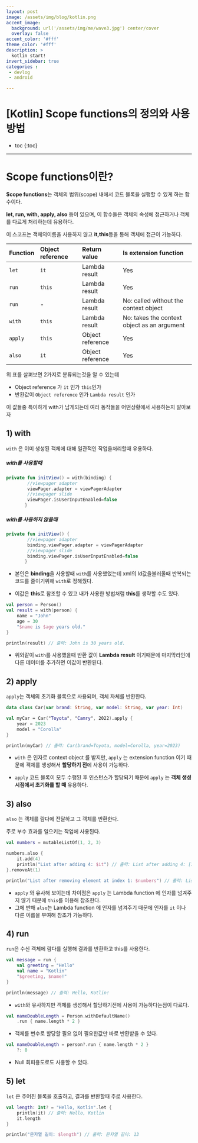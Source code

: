 ```yaml
---
layout: post
image: /assets/img/blog/kotlin.png
accent_image: 
  background: url('/assets/img/me/wave3.jpg') center/cover
  overlay: false
accent_color: '#fff'
theme_color: '#fff'
description: >
  kotlin start!
invert_sidebar: true
categories :
 - devlog	
 - android

---
```


# [Kotlin] Scope functions의 정의와 사용 방법

* toc
{:toc}
---

# Scope functions이란?

**Scope functions**는 객체의 범위(scope) 내에서 코드 블록을 실행할 수 있게 하는 함수이다.

**let, run, with, apply, also** 등이 있으며, 이 함수들은 객체의 속성에 접근하거나 객체를 다르게 처리하는데 유용하다.

이 스코프는 객체의이름을 사용하지 않고 **it,this**등을 통해 객체에 접근이 가능하다.

| Function | Object reference | Return value     | Is extension function                       |
| :------- | :--------------- | :--------------- | :------------------------------------------ |
| `let`    | `it`             | Lambda result    | Yes                                         |
| `run`    | `this`           | Lambda result    | Yes                                         |
| `run`    | -                | Lambda result    | No: called without the context object       |
| `with`   | `this`           | Lambda result    | No: takes the context object as an argument |
| `apply`  | `this`           | Object reference | Yes                                         |
| `also`   | `it`             | Object reference | Yes                                         |

위 표를 살펴보면 2가지로 분류되는것을 알 수 있는데

* Object reference 가 `it` 인가  `this`인가
* 반환값이 `Object reference` 인가 `Lambda result` 인가

이 값들중 특이하게 with가 남게되는데 여러 동작들을 어떤상황에서 사용하는지 알아보자



## 1) with

`with` 은 이미 생성된 객체에 대해 일관적인 작업을처리할때 유용하다.

##### with를 사용할때

```kotlin
private fun initView() = with(binding) {
        //viewpager adapter
        viewPager.adapter = viewPagerAdapter
        //viewpager slide
        viewPager.isUserInputEnabled=false
       }
```

##### with를 사용하지 않을때

```kotlin
private fun initView() {
        //viewpager adapter
        binding.viewPager.adapter = viewPagerAdapter
        //viewpager slide
        binding.viewPager.isUserInputEnabled=false
       }
```

* 본인은 **binding**을 사용할때 `with`를 사용했었는데 xml의 Id값을불러올때 반복되는 코드를 줄이기위해 `with`로 정해줬다.

* 이값은 **this**로 참조할 수 있고 내가 사용한 방법처럼 **this**를 생략할 수도 있다.

```kotlin
val person = Person()
val result = with(person) {
    name = "John"
    age = 30
    "$name is $age years old."
}

println(result) // 출력: John is 30 years old.

```

* 위와같이 `with`를 사용했을때 반환 값이 **Lambda result** 이기때문에 마지막라인에 다른 데이터를 추가하면 이값이 반환된다.



## 2) apply

`apply`는 객체의 초기화 블록으로 사용되며, 객체 자체를 반환한다.

```kotlin
data class Car(var brand: String, var model: String, var year: Int)

val myCar = Car("Toyota", "Camry", 2022).apply {
    year = 2023
    model = "Corolla"
}

println(myCar) // 출력: Car(brand=Toyota, model=Corolla, year=2023)

```

* `with` 은 인자로 context object 를 받지만, `apply` 는 extension function 이기 때문에 객체를 생성해서 **할당하기 전**에 사용이 가능하다. 

* `apply` 코드 블록이 모두 수행된 후 인스턴스가 할당되기 때문에 `apply` 는 **객체 생성시점에서 초기화를 할 때** 유용하다.



## 3) also

`also` 는 객체를 람다에 전달하고 그 객체를 반환한다. 

주로 부수 효과를 일으키는 작업에 사용된다.

```kotlin
val numbers = mutableListOf(1, 2, 3)

numbers.also {
    it.add(4)
    println("List after adding 4: $it") // 출력: List after adding 4: [1, 2, 3, 4]
}.removeAt(1)

println("List after removing element at index 1: $numbers") // 출력: List after removing element at index 1: [1, 3, 4]

```

* `apply` 와 유사해 보이는데 차이점은 `apply` 는 Lambda function 에 인자를 넘겨주지 않기 때문에 `this`를 이용해 참조한다. 
* 그에 반해 `also`는 Lambda function 에 인자를 넘겨주기 때문에 인자를 `it` 이나 다른 이름을 부여해 참조가 가능하다.



## 4) run

`run`은 수신 객체에 람다를 실행해 결과를 반환하고 this를 사용한다.

```kotlin
val message = run {
    val greeting = "Hello"
    val name = "Kotlin"
    "$greeting, $name!"
}

println(message) // 출력: Hello, Kotlin!
```

* `with`와 유사하지만 객체를 생성해서 할당하기전에 사용이 가능하다는점이 다르다.

```kotlin
val nameDoubleLength = Person.withDefaultName()
    .run { name.length * 2 }
```

* 객체를 변수로 할당할 필요 없이 필요한값만 바로 반환받을 수 있다.

```kotlin
val nameDoubleLength = person?.run { name.length * 2 }
    ?: 0
```

* Null 회피용도로도 사용할 수 있다.



## 5) let

`let`  은 주어진 블록을 호출하고, 결과를 반환할때 주로 사용한다.

```kotlin
val length: Int? = "Hello, Kotlin".let {
    println(it) // 출력: Hello, Kotlin
    it.length
}

println("문자열 길이: $length") // 출력: 문자열 길이: 13

```

